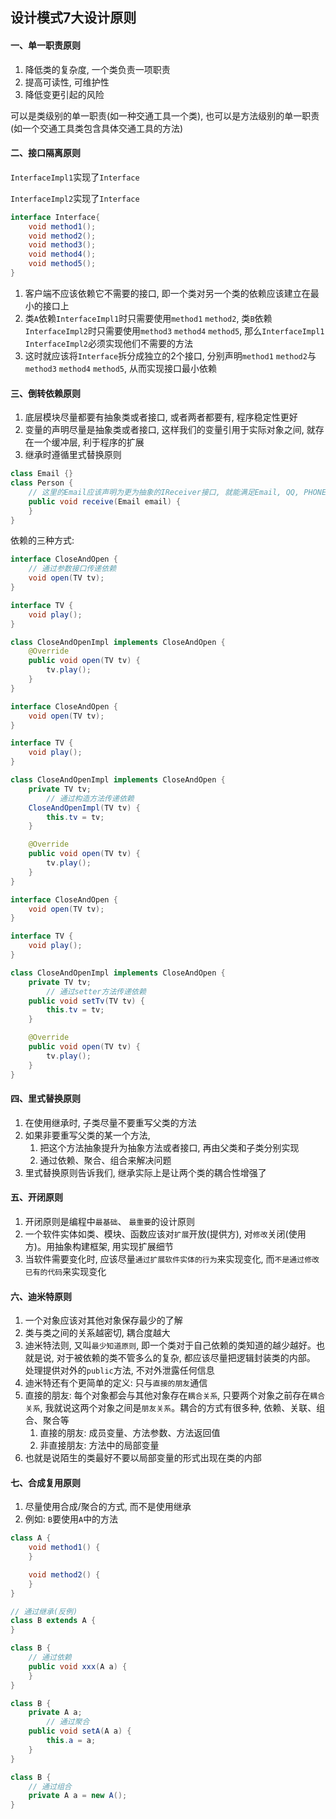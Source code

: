 ## 设计模式7大设计原则

#### 一、单一职责原则

1. 降低类的复杂度, 一个类负责一项职责
2. 提高可读性, 可维护性
3. 降低变更引起的风险

可以是类级别的单一职责(如一种交通工具一个类), 也可以是方法级别的单一职责(如一个交通工具类包含具体交通工具的方法)

#### 二、接口隔离原则

`InterfaceImpl1`实现了`Interface`

`InterfaceImpl2`实现了`Interface`

```java
interface Interface{
    void method1();
    void method2();
    void method3();
    void method4();
    void method5();
}
```

1. 客户端不应该依赖它不需要的接口, 即一个类对另一个类的依赖应该建立在最小的接口上
2. 类`A`依赖`InterfaceImpl1`时只需要使用`method1` `method2`, 类`B`依赖`InterfaceImpl2`时只需要使用`method3` `method4`  `method5`, 那么`InterfaceImpl1` `InterfaceImpl2`必须实现他们不需要的方法
3. 这时就应该将`Interface`拆分成独立的2个接口, 分别声明`method1` `method2`与 `method3` `method4`  `method5`, 从而实现接口最小依赖

#### 三、倒转依赖原则

1. 底层模块尽量都要有抽象类或者接口, 或者两者都要有, 程序稳定性更好
2. 变量的声明尽量是抽象类或者接口, 这样我们的变量引用于实际对象之间, 就存在一个缓冲层, 利于程序的扩展
3. 继承时遵循里式替换原则

```java
class Email {}
class Person {
  	// 这里的Email应该声明为更为抽象的IReceiver接口, 就能满足Email, QQ, PHONE等等
    public void receive(Email email) {
    }
}
```

依赖的三种方式:

```java
interface CloseAndOpen {
  	// 通过参数接口传递依赖
    void open(TV tv);
}

interface TV {
    void play();
}

class CloseAndOpenImpl implements CloseAndOpen {
    @Override
    public void open(TV tv) {
        tv.play();
    }
}
```

```java
interface CloseAndOpen {
    void open(TV tv);
}

interface TV {
    void play();
}

class CloseAndOpenImpl implements CloseAndOpen {
    private TV tv;
		// 通过构造方法传递依赖
    CloseAndOpenImpl(TV tv) {
        this.tv = tv;
    }

    @Override
    public void open(TV tv) {
        tv.play();
    }
}
```

```java
interface CloseAndOpen {
    void open(TV tv);
}

interface TV {
    void play();
}

class CloseAndOpenImpl implements CloseAndOpen {
    private TV tv;
		// 通过setter方法传递依赖
    public void setTv(TV tv) {
        this.tv = tv;
    }

    @Override
    public void open(TV tv) {
        tv.play();
    }
}
```



#### 四、里式替换原则

1. 在使用继承时, 子类尽量不要重写父类的方法
2. 如果非要重写父类的某一个方法,
   1. 把这个方法抽象提升为抽象方法或者接口, 再由父类和子类分别实现
   2. 通过依赖、聚合、组合来解决问题
3. 里式替换原则告诉我们, 继承实际上是让两个类的耦合性增强了

#### 五、开闭原则

1. 开闭原则是编程中`最基础`、 `最重要`的设计原则
2. 一个软件实体如类、模块、函数应该对`扩展`开放(提供方), 对`修改`关闭(使用方)。用抽象构建框架, 用实现扩展细节
3. 当软件需要变化时, 应该尽量`通过扩展软件实体的行为`来实现变化, 而`不是通过修改已有的代码`来实现变化

#### 六、迪米特原则

1. 一个对象应该对其他对象保存最少的了解
2. 类与类之间的关系越密切, 耦合度越大
3. 迪米特法则, 又叫`最少知道原则`, 即一个类对于自己依赖的类知道的越少越好。也就是说, 对于被依赖的类不管多么的复杂, 都应该尽量把逻辑封装类的内部。 处理提供对外的`public`方法, 不对外泄露任何信息
4. 迪米特还有个更简单的定义: 只与`直接的朋友`通信
5. 直接的朋友: 每个对象都会与其他对象存在`耦合关系`, 只要两个对象之前存在`耦合关系`, 我就说这两个对象之间是`朋友关系`。耦合的方式有很多种, 依赖、关联、组合、聚合等
   1. 直接的朋友: 成员变量、方法参数、方法返回值
   2. 非直接朋友: 方法中的局部变量
6. 也就是说陌生的类最好不要以局部变量的形式出现在类的内部



#### 七、合成复用原则

1. 尽量使用合成/聚合的方式, 而不是使用继承
2. 例如: `B`要使用`A`中的方法

```java
class A {
    void method1() {
    }

    void method2() {
    }
}
```

```java
// 通过继承(反例)
class B extends A {
}
```

```java
class B {
  	// 通过依赖
    public void xxx(A a) {
    }
}
```

```java
class B {
    private A a;
		// 通过聚合
    public void setA(A a) {
        this.a = a;
    }
}
```

```java
class B {
  	// 通过组合
    private A a = new A();
}
```

